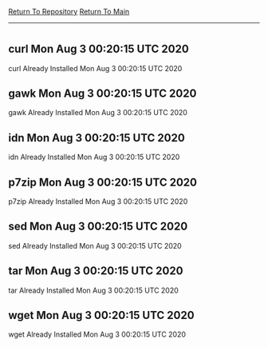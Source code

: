 [Return To Repository](https://github.com/deathbybandaid/piholeparser/)
[Return To Main](https://github.com/deathbybandaid/piholeparser/blob/master/RecentRunLogs/Mainlog.md)
____________________________________
# 
## curl Mon Aug  3 00:20:15 UTC 2020
curl Already Installed Mon Aug  3 00:20:15 UTC 2020
## gawk Mon Aug  3 00:20:15 UTC 2020
gawk Already Installed Mon Aug  3 00:20:15 UTC 2020
## idn Mon Aug  3 00:20:15 UTC 2020
idn Already Installed Mon Aug  3 00:20:15 UTC 2020
## p7zip Mon Aug  3 00:20:15 UTC 2020
p7zip Already Installed Mon Aug  3 00:20:15 UTC 2020
## sed Mon Aug  3 00:20:15 UTC 2020
sed Already Installed Mon Aug  3 00:20:15 UTC 2020
## tar Mon Aug  3 00:20:15 UTC 2020
tar Already Installed Mon Aug  3 00:20:15 UTC 2020
## wget Mon Aug  3 00:20:15 UTC 2020
wget Already Installed Mon Aug  3 00:20:15 UTC 2020
